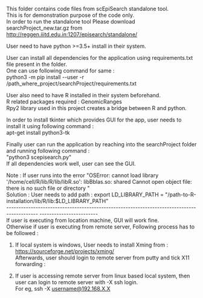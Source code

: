 This folder contains code files from scEpiSearch standalone tool. <br>
This is for demonstration purpose of the code only. <br>
In order to run the standalone tool Please download searchProject_new.tar.gz from http://reggen.iiitd.edu.in:1207/episearch/standalone/


User need to have python >=3.5+ install in their system. <br>

User can install all dependencies for the application using requirements.txt file present in the folder. <br>
One can use following command for same : <br>
python3 -m pip install --user -r /path_where_project/searchProject/requirements.txt <br>

User also need to have R installed in their system beforehand. <br>
R related packages required : GenomicRanges <br>
Rpy2 library used in this project creates a bridge between R and python. <br>

In order to install tkinter which provides GUI for the app, user needs to install it using following command : <br>
apt-get install python3-tk <br>

Finally user can run the application by reaching into the searchProject folder and running following command : <br>
"python3 scepisearch.py" <br>
If all dependencies work well, user can see the GUI. <br>

Note : If user runs into the error "OSError: cannot load library '/home/cell/R/lib/R/lib/libR.so': libBblas.so: shared Cannot open object file: there is no such file or directory " <br>
Solution : User needs to add path : export LD_LIBRARY_PATH = "/path-to-R-installation/lib/R/lib:$LD_LIBRARY_PATH"  <br>
------------------------------------------------------------------------------------------- ------------------------ <br>
If user is executing from location machine, GUI will work fine. <br>
Otherwise if user is executing from remote server, Following process has to be followed : <br>
1. If local system is windows, User needs to install Xming from : https://sourceforge.net/projects/xming/ <br>
	Afterwards, user should login to remote server from putty and tick X11 forwarding : <br>
	
2. If user is accessing remote server from linux based local system, then user can login to remote server with -X ssh login. <br>
For eg,  ssh -X username@192.168.X.X <br>
